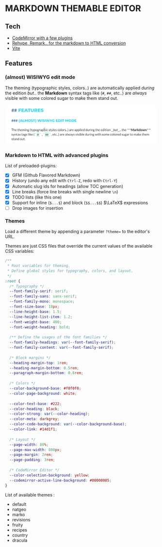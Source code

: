 # MARKDOWN THEMABLE EDITOR

## Tech

- [CodeMirror with a few plugins](https://codemirror.net/docs/)
- [Rehype, Remark.. for the markdown to HTML conversion](https://unifiedjs.com/)
- [Vite](https://vite.dev/)

## Features

### (almost) WISIWYG edit mode

The theming (typographic styles, colors..) are automatically applied _during_ the edition _but_.. the **Markdown** syntax tags like (`#`, `##`, etc..) are _always_ visible with some colored sugar to make them stand out.

![Rendering Screenshot](/public/rendering-screenshot.png)

### Markdown to HTML with advanced plugins

List of preloaded-plugins:

- [x] GFM (Github Flavored Markdown)
- [x] History (undo any edit with `Ctrl-Z`, redo with `Ctrl-Y`)
- [x] Automatic slug ids for headings (allow TOC generation)
- [x] Line breaks (force line breaks with single newline `\n`)
- [x] TODO lists (like this one)
- [x] Support for inline (`$...$`) and block (`$$...$$`) $\LaTeX$ expressions
- [ ] Drop images for insertion

### Themes

Load a different theme by appending a parameter `?theme=` to the editor's URL.

Themes are just CSS files that override the current values of the available CSS variables:

```css
/**
 * Root variables for theming.
 * Define global styles for typography, colors, and layout.
 */
:root {
  /* Typography */
  --font-family-serif: serif;
  --font-family-sans: sans-serif;
  --font-family-mono: monospace;
  --font-size-base: 18px;
  --line-height-base: 1.5;
  --line-height-list-item: 1.2;
  --font-weight-base: 400;
  --font-weight-heading: bold;

  /** Define the usages of the font families */
  --font-family-headings: var(--font-family-serif);
  --font-family-content: var(--font-family-serif);

  /* Block margins */
  --heading-margin-top: 1rem;
  --heading-margin-bottom: 0.5rem;
  --paragraph-margin-bottom: 0.8rem;

  /* Colors */
  --color-background-base: #f0f0f0;
  --color-page-background: white;

  --color-text-base: #222;
  --color-heading: black;
  --color-strong: var(--color-heading);
  --color-meta: darkgrey;
  --color-code-background: var(--color-background-base);
  --color-link: #14d1f1;

  /* Layout */
  --page-width: 80%;
  --page-max-width: 800px;
  --page-margin: 2rem;
  --page-padding: 3rem;

  /* CodeMirror Editor */
  --color-selection-background: yellow;
  --codemirror-active-line-background: #00000005;
}
```

List of available themes :

- default
- natgeo
- marko
- revisions
- fruity
- recipes
- country
- dracula
